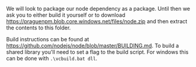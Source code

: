 We will look to package our node dependency as a package. Until then we ask you to either build it yourself or to
download https://praguenpm.blob.core.windows.net/files/node.zip and then extract the contents to this folder.

Build instructions can be found at https://github.com/nodejs/node/blob/master/BUILDING.md. To build a shared library
you'll need to set a flag to the build script. For windows this can be done with `.\vcbuild.bat dll`. 
